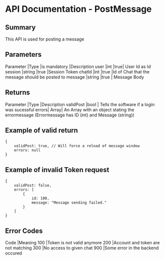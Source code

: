 # API Documentation - PostMessage

## Summary

This API is used for posting a message

## Parameters

Parameter |Type |is mandatory |Description
user |int |true| User Id as Id
session |string |true |Session Token
chatId |int |true |Id of Chat that the message should be posted to
message |string |true | Message Body

## Returns

Parameter |Type |Description
validPost |bool | Tells the software if a login was sucessful
errors| Array| An Array with an object stating the errormessage (Errormessage has ID (int) and Message (string))

## Example of valid return

```
{
    validPost: true, // Will force a reload of message window
    errors: null
}
```

## Example of invalid Token request

```
{
    validPost: false,
    errors: [
        {
            id: 100,
            message: "Message sending failed."
        }
    ]
}
```

## Error Codes

Code |Meaning
100 |Token is not valid anymore
200 |Account and token are not matching
300 |No access to given chat
900 |Some error in the backend occured
